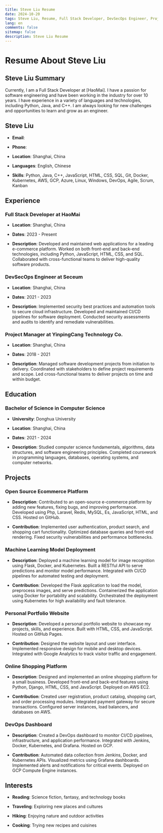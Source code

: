 ```yaml
---
title: Steve Liu Resume
date: 2024-10-20
tags: Steve Liu, Resume, Full Stack Developer, DevSecOps Engineer, Project Manager, Computer Science, Python, Java, C++, JavaScript, HTML, CSS, SQL, Git, Docker, Kubernetes, AWS, GCP, Azure, Linux, Windows, DevOps, Agile, Scrum, Kanban
lang: en
comments: false
sitemap: false
description: Steve Liu Resume
---
```

# Resume About Steve Liu

## Steve Liu Summary
Currently, I am a Full Stack Developer at [HaoMai]. I have a passion for software engineering and have been working in the industry for over 10 years. I have experience in a variety of languages and technologies, including Python, Java, and C++. I am always looking for new challenges and opportunities to learn and grow as an engineer.

## Steve Liu

- **Email**:

- **Phone**:

- **Location**: Shanghai, China

- **Languages**: English, Chinese

- **Skills**: Python, Java, C++, JavaScript, HTML, CSS, SQL, Git, Docker, Kubernetes, AWS, GCP, Azure, Linux, Windows, DevOps, Agile, Scrum, Kanban

## Experience

### Full Stack Developer at HaoMai

- **Location**: Shanghai, China

- **Dates**: 2023 - Present

- **Description**: Developed and maintained web applications for a leading e-commerce platform. Worked on both front-end and back-end technologies, including Python, JavaScript, HTML, CSS, and SQL. Collaborated with cross-functional teams to deliver high-quality software products.

### DevSecOps Engineer at Seceum

- **Location**: Shanghai, China

- **Dates**: 2021 - 2023

- **Description**: Implemented security best practices and automation tools to secure cloud infrastructure. Developed and maintained CI/CD pipelines for software deployment. Conducted security assessments and audits to identify and remediate vulnerabilities.

### Project Manager at YinpingCang Technology Co.

- **Location**: Shanghai, China

- **Dates**: 2018 - 2021

- **Description**: Managed software development projects from initiation to delivery. Coordinated with stakeholders to define project requirements and scope. Led cross-functional teams to deliver projects on time and within budget.


## Education

### Bachelor of Science in Computer Science

- **University**: Donghua University

- **Location**: Shanghai, China

- **Dates**: 2021 - 2024

- **Description**: Studied computer science fundamentals, algorithms, data structures, and software engineering principles. Completed coursework in programming languages, databases, operating systems, and computer networks.

## Projects

### Open Source Ecommerce Platform

- **Description**: Contributed to an open-source e-commerce platform by adding new features, fixing bugs, and improving performance. Developed using Php, Laravel, Redis, MySQL, Es, JavaScript, HTML, and CSS. Hosted on GitHub.

- **Contribution**: Implemented user authentication, product search, and shopping cart functionality. Optimized database queries and front-end rendering. Fixed security vulnerabilities and performance bottlenecks.

### Machine Learning Model Deployment

- **Description**: Deployed a machine learning model for image recognition using Flask, Docker, and Kubernetes. Built a RESTful API to serve predictions and monitor model performance. Integrated with CI/CD pipelines for automated testing and deployment.

- **Contribution**: Developed the Flask application to load the model, preprocess images, and serve predictions. Containerized the application using Docker for portability and scalability. Orchestrated the deployment using Kubernetes for high availability and fault tolerance.

### Personal Portfolio Website

- **Description**: Developed a personal portfolio website to showcase my projects, skills, and experience. Built with HTML, CSS, and JavaScript. Hosted on GitHub Pages.

- **Contribution**: Designed the website layout and user interface. Implemented responsive design for mobile and desktop devices. Integrated with Google Analytics to track visitor traffic and engagement.

### Online Shopping Platform

- **Description**: Designed and implemented an online shopping platform for a small business. Developed front-end and back-end features using Python, Django, HTML, CSS, and JavaScript. Deployed on AWS EC2.

- **Contribution**: Created user registration, product catalog, shopping cart, and order processing modules. Integrated payment gateway for secure transactions. Configured server instances, load balancers, and databases on AWS.

### DevOps Dashboard

- **Description**: Created a DevOps dashboard to monitor CI/CD pipelines, infrastructure, and application performance. Integrated with Jenkins, Docker, Kubernetes, and Grafana. Hosted on GCP.

- **Contribution**: Automated data collection from Jenkins, Docker, and Kubernetes APIs. Visualized metrics using Grafana dashboards. Implemented alerts and notifications for critical events. Deployed on GCP Compute Engine instances.

## Interests

- **Reading**: Science fiction, fantasy, and technology books

- **Traveling**: Exploring new places and cultures

- **Hiking**: Enjoying nature and outdoor activities

- **Cooking**: Trying new recipes and cuisines
